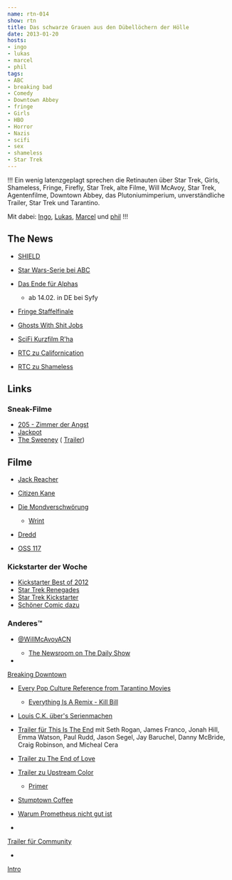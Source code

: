 ```yaml
---
name: rtn-014
show: rtn
title: Das schwarze Grauen aus den Dübellöchern der Hölle
date: 2013-01-20
hosts:
- ingo
- lukas
- marcel
- phil
tags:
- ABC
- breaking bad
- Comedy
- Downtown Abbey
- fringe
- Girls
- HBO
- Horror
- Nazis
- scifi
- sex
- shameless
- Star Trek
---
```

!!!
Ein wenig latenzgeplagt sprechen die Retinauten über Star Trek, Girls, Shameless, Fringe, Firefly, Star Trek, alte Filme, Will McAvoy, Star Trek, Agentenfilme, Downtown Abbey, das Plutoniumimperium, unverständliche Trailer, Star Trek und Tarantino.

Mit dabei: [Ingo](https://twitter.com/ingoebel), [Lukas](https://twitter.com/blubser), [Marcel](https://twitter.com/xartas) und [phil](https://twitter.com/philgrooves)
!!!

## The News

- [SHIELD](http://www.sf-radio.net/webbeat/serien/meldung,s.h.i.e.l.d.spieltnachavengers,1,17649,00.php)
- [Star Wars-Serie bei ABC](http://www.cnn.com/2013/01/11/showbiz/tv/abc-star-wars-tv-series-ew/index.html?hpt=hp_bn9)
- [Das Ende für Alphas](http://www.sf-radio.net/webbeat/serien/meldung,alphasabgesetzt,1,17671,00.php)
  - ab 14.02. in DE bei Syfy

- [Fringe Staffelfinale](http://www.wired.com/underwire/2013/01/fringe-finale/)
- [Ghosts With Shit Jobs](http://ghostswithshitjobs.com)
- [SciFi Kurzfilm R'ha](http://vimeo.com/57148705)
- [RTC zu Californication](https://secure.retinacast.de/rtc-s01e06-californication/)
- [RTC zu Shameless](https://secure.retinacast.de/rtc-s02e01-shameless/)

## Links

### Sneak-Filme

- [205 - Zimmer der Angst](http://www.imdb.com/title/tt2017452/)
- [Jackpot](http://www.imdb.com/title/tt1809231/)
- [The Sweeney](http://www.imdb.com/title/tt0857190/?ref_=fn_al_tt_3) ( [Trailer](http://www.youtube.com/watch?v=DuYj4q7s8rc))

## Filme

- [Jack Reacher](http://www.imdb.com/title/tt0790724/)
- [Citizen Kane](http://www.imdb.com/title/tt0033467/)
- [Die Mondverschwörung](http://www.imdb.com/title/tt1849755/)
  - [Wrint](http://www.wrint.de/2012/07/09/wr087-holger-ruft-an-bei-thomas-frickel-wg-mondverschworung/)

- [Dredd](http://www.imdb.com/title/tt1343727/)
- [OSS 117](http://www.imdb.com/title/tt0464913/)

### Kickstarter der Woche

- [Kickstarter Best of 2012](http://www.kickstarter.com/year/2012)
- [Star Trek Renegades](http://startrekrenegades.com)
- [Star Trek Kickstarter](http://www.kickstarter.com/projects/145553614/star-trek-renegades?ref=live)
- [Schöner Comic dazu](http://www.phdcomics.com/comics.php?f=1548)

### Anderes™

- [@WillMcAvoyACN](https://twitter.com/WillMcAvoyACN)
  - [The Newsroom on The Daily Show](http://www.thedailyshow.com/watch/mon-january-14-2013/investigating-investigative-journalism)

-

[Breaking Downtown](http://www.colbertnation.com/full-episodes/thu-december-13-2012-simone-campbell)

- [Every Pop Culture Reference from Tarantino Movies](http://www.collegehumor.com/video/6860507/every-pop-culture-reference-from-tarantino-movies)
  - [Everything Is A Remix - Kill Bill](http://vimeo.com/19469447)

- [Louis C.K. über's Serienmachen](http://www.youtube.com/watch?v=1rr3hg1uk_M)
- [Trailer für This Is The End](http://www.youtube.com/watch?v=MNs0vQgCWY0) mit Seth Rogan, James Franco, Jonah Hill, Emma Watson, Paul Rudd, Jason Segel, Jay Baruchel, Danny McBride, Craig Robinson, and Micheal Cera
- [Trailer zu The End of Love](http://trailers.apple.com/trailers/independent/theendoflove/)
- [Trailer zu Upstream Color](http://trailers.apple.com/trailers/independent/upstreamcolor/)
  - [Primer](http://www.imdb.com/title/tt0390384/)

- [Stumptown Coffee](http://vimeo.com/57430932)
- [Warum Prometheus nicht gut ist](http://www.youtube.com/watch?v=-BWnTW4rL0U)
-

[Trailer für Community](http://www.youtube.com/watch?v=2opbb6YUBAw)

-

[Intro](https://www.youtube.com/watch?feature=player_embedded&v=zIom3LSbB0I)

